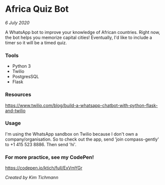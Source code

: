 # Africa Quiz Bot

*6 July 2020*

A WhatsApp bot to improve your knowledge of African countries. Right now, the bot helps you memorize capital cities! Eventually, I'd like to include a timer so it will be a timed quiz.

### Tools
- Python 3
- Twilio
- PostgresSQL
- Flask

### Resources
https://www.twilio.com/blog/build-a-whatsapp-chatbot-with-python-flask-and-twilio

### Usage
I'm using the WhatsApp sandbox on Twilio because I don't own a company/organisation. So to check out the app, send 'join compass-gently' to +1 415 523 8886. Then send 'hi'.

### For more practice, see my CodePen!
https://codepen.io/ktich/full/ExVmYGr

*Created by Kim Tichmann*